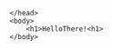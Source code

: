 <!DOCTYPE html>
<html lang="en">
	<head>
		
	</head>
	<body>
		<h1>HelloThere!<h1>
	</body>
</html>
